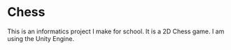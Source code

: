 # Chess
This is an informatics project I make for school. It is a 2D Chess game. I am using the Unity Engine.
